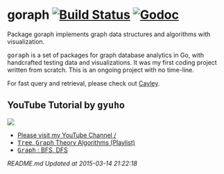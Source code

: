 goraph [![Build Status](https://travis-ci.org/gyuho/goraph.svg?branch=master)](https://travis-ci.org/gyuho/goraph) [![Godoc](http://img.shields.io/badge/godoc-reference-blue.svg?style=flat)](https://godoc.org/github.com/gyuho/goraph)
==========

Package goraph implements graph data structures and algorithms with visualization.


<kbd>goraph</kbd> is a set of packages for graph database analytics in Go, with handcrafted testing data and visualizations. It was my first coding project written from scratch. This is an ongoing project with no time-line.

For fast query and retrieval, please check out  <a href="http://google-opensource.blogspot.co.uk/2014/06/cayley-graphs-in-go.html" target="_blank">Cayley</a>.



## YouTube Tutorial by <kbd>gyuho</kbd>


<a href="http://www.youtube.com/watch?v=ImMnYq2zP4Y" target="_blank"><img src="http://img.youtube.com/vi/ImMnYq2zP4Y/0.jpg"></a>

- <a href="https://www.youtube.com/channel/UCWzSgIp_DYRQnEsJuH32Fww" target="_blank">Please visit my YouTube Channel / </a>
- <a href="https://www.youtube.com/watch?v=NdfIfxTsVDo&list=PLT6aABhFfinvsSn1H195JLuHaXNS6UVhf" target="_blank"><kbd>Tree</kbd>, <kbd>Graph</kbd> Theory Algorithms (Playlist)</a>
- <a href="https://www.youtube.com/watch?v=ImMnYq2zP4Y&list=PLT6aABhFfinvsSn1H195JLuHaXNS6UVhf&index=4" target="_blank"><kbd>Graph</kbd> : BFS, DFS</a>







<i>README.md Updated at 2015-03-14 21:22:18</i>

